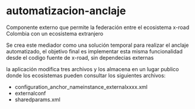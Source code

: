 # automatizacion-anclaje

Componente externo que permite la federación entre el ecosistema x-road Colombia con un ecosistema extranjero

Se crea este mediador como una solución temporal para realizar el anclaje automatizado, el objetivo final es implementar esta misma funcionalidad desde el codigo fuente de x-road, sin dependecias externas 

la aplicación modifica tres archivos y los almacena en un lugar publico donde los ecosistemas pueden consultar los siguientes archivos:

* configuration_anchor_nameinstance_externalxxxx.xml
* externalconf
* sharedparams.xml




